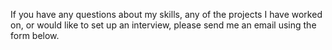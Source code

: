 If you have any questions about my skills, any of the projects I have worked
on, or would like to set up an interview, please send me an email using the
form below.